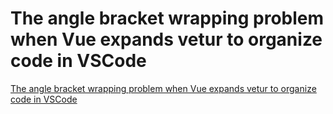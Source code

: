 # The angle bracket wrapping problem when Vue expands vetur to organize code in VSCode
[The angle bracket wrapping problem when Vue expands vetur to organize code in VSCode](https://aiwithcloud.com/2022/09/15/the_angle_bracket_wrapping_problem_when_vue_expands_vetur_to_organize_code_in_vscode/)